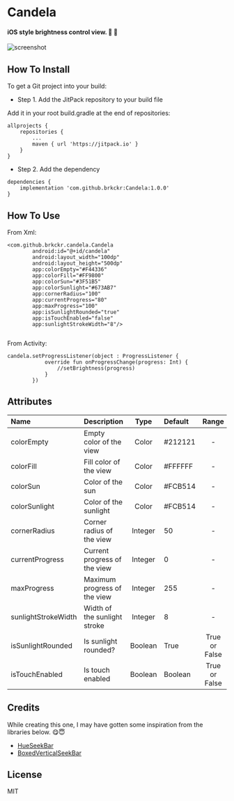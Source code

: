 <h1 align="left">
  <br>
  Candela
</h1>

<h4 align="left">iOS style brightness control view. 🔆 🔅</h4>

![screenshot](https://media.giphy.com/media/Vi08Qk4wM2BVx8KjHD/giphy.gif)

## How To Install

To get a Git project into your build:

* Step 1. Add the JitPack repository to your build file

Add it in your root build.gradle at the end of repositories:

	allprojects {
		repositories {
			...
			maven { url 'https://jitpack.io' }
		}
	}

* Step 2. Add the dependency

```
dependencies {
    implementation 'com.github.brkckr:Candela:1.0.0'
}
```
## How To Use

From Xml:

```
<com.github.brkckr.candela.Candela
        android:id="@+id/candela"
        android:layout_width="100dp"
        android:layout_height="500dp"
        app:colorEmpty="#F44336"
        app:colorFill="#FF9800"
        app:colorSun="#3F51B5"
        app:colorSunlight="#673AB7"
        app:cornerRadius="100"
        app:currentProgress="80"
        app:maxProgress="100"
        app:isSunlightRounded="true"
        app:isTouchEnabled="false"
        app:sunlightStrokeWidth="8"/>
	
```


From Activity:
```
candela.setProgressListener(object : ProgressListener {
            override fun onProgressChange(progress: Int) {
                //setBrightness(progress)
            }
        })
```


## Attributes

<attr name="colorEmpty" format="color" />
<attr name="colorFill" format="color" />
<attr name="colorSun" format="color" />
<attr name="colorSunlight" format="color" />
<attr name="cornerRadius" format="int" />
<attr name="currentProgress" format="int" />
<attr name="maxProgress" format="int" />
<attr name="sunlightStrokeWidth" format="int" />
<attr name="isSunlightRounded" format="boolean" />
<attr name="isTouchEnabled" format="boolen" />


Name | Description | Type | Default | Range
:--|:--|:-:|:--|:-:
colorEmpty | Empty color of the view | Color | #212121 | -
colorFill | Fill color of the view | Color | #FFFFFF | -
colorSun | Color of the sun | Color | #FCB514 | -
colorSunlight | Color of the sunlight | Color | #FCB514 | -
cornerRadius | Corner radius of the view | Integer | 50 |-
currentProgress | Current progress of the view | Integer | 0 | -
maxProgress | Maximum progress of the view | Integer | 255 |-
sunlightStrokeWidth | Width of the sunlight stroke | Integer | 8 | -
isSunlightRounded | Is sunlight rounded? | Boolean | True | True or False
isTouchEnabled | Is touch enabled | Boolean | Boolean | True or False

## Credits

While creating this one, I may have gotten some inspiration from the libraries below. :yum::innocent:

- [HueSeekBar](https://github.com/iammert/HueSeekBar)
- [BoxedVerticalSeekBar](https://github.com/alpbak/BoxedVerticalSeekBar)

## License

MIT
